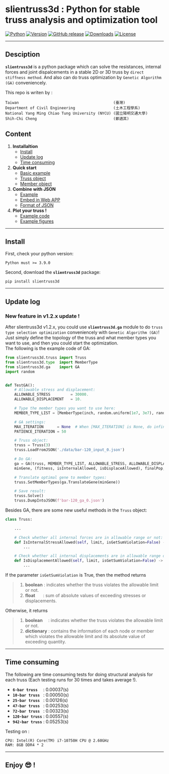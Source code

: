 # **slientruss3d** : Python for stable truss analysis and optimization tool

[![Python](https://img.shields.io/pypi/pyversions/slientruss3d)](https://pypi.org/project/slientruss3d/)
[![Version](https://img.shields.io/pypi/v/slientruss3d)](https://pypi.org/project/slientruss3d/)
[![GitHub release](https://img.shields.io/github/release/leo27945875/Python_Stable_3D_Truss_Analysis.svg)](https://github.com/leo27945875/Python_Stable_3D_Truss_Analysis/releases)
[![Downloads](https://img.shields.io/pypi/dm/slientruss3d?color=red)](https://pypi.org/project/slientruss3d/)
[![License](https://img.shields.io/github/license/leo27945875/Python_Stable_3D_Truss_Analysis)](https://github.com/leo27945875/Python_Stable_3D_Truss_Analysis/blob/master/LICENSE.txt)

---

## Desciption

**`slientruss3d`** is a python package which can solve the resistances, internal forces and joint dispalcements in a stable 2D or 3D truss by `direct stiffness method`. And also can do truss optimization by `Genetic Algorithm (GA)` conveniencely.  
  
This repo is writen by  :

```text
Taiwan                                          (臺灣)
Department of Civil Engineering                 (土木工程學系)
National Yang Ming Chiao Tung University (NYCU) (國立陽明交通大學)
Shih-Chi Cheng                                  (鄭適其)
```

## Content

1. **Installaltion**
    - [Install](#Install)
    - [Update log](#Update-log)
    - [Time consuming](#Time-consuming)
2. **Quick start**
    - [Basic example](./detail/how_to_use.md#Basic-example)
    - [Truss object](./detail/how_to_use.md#Truss-object)
    - [Member object](./detail/how_to_use.md#Member-object)
3. **Combine with JSON**
    - [Example](./detail/combine_with_JSON.md#Example)
    - [Embed in Web APP](./detail/combine_with_JSON.md#Embed-in-Web-APP)
    - [Format of JSON](./detail/combine_with_JSON.md#Format-of-JSON)
4. **Plot your truss !**
    - [Example code](./detail/plot_your_truss.md#Example-code)
    - [Example figures](./detail/plot_your_truss.md#Example-figures)

---

## Install

First, check your python version:

```text
Python must >= 3.9.0
```

Second, download the **`slientruss3d`** package:

```text
pip install slientruss3d 
```

---

## Update log

### New feature in v1.2.x update !

After slientruss3d v1.2.x, you could use **`slientruss3d.ga`** module to do `truss type selection optimization` conveniencely with `Genetic Algorithm (GA)`! Just simply define the topology of the truss and what member types you want to use, and then you could start the optimization.  
The following is the example code of GA:

```python
from slientruss3d.truss import Truss
from slientruss3d.type  import MemberType
from slientruss3d.ga    import GA
import random


def TestGA():
    # Allowable stress and displacement:
    ALLOWABLE_STRESS         = 30000.
    ALLOWABLE_DISPLACEMENT   = 10.

    # Type the member types you want to use here:
    MEMBER_TYPE_LIST = [MemberType(inch, random.uniform(1e7, 3e7), random.uniform(0.1, 1.0)) for inch in range(1, 21)]

    # GA settings:
    MAX_ITERATION      = None  # When [MAX_ITERATION] is None, do infinite iteration until convergence (reach [PATIENCE_ITERATION]).
    PATIENCE_ITERATION = 50

    # Truss object:
    truss = Truss(3)
    truss.LoadFromJSON('./data/bar-120_input_0.json')

    # Do GA:
    ga = GA(truss, MEMBER_TYPE_LIST, ALLOWABLE_STRESS, ALLOWABLE_DISPLACEMENT, nIteration=MAX_ITERATION, nPatience=PATIENCE_ITERATION)
    minGene, (fitness, isInternalAllowed, isDisplaceAllowed), finalPop, bestFitnessHistory = ga.Evolve()

    # Translate optimal gene to member types:
    truss.SetMemberTypes(ga.TranslateGene(minGene))

    # Save result:
    truss.Solve()
    truss.DumpIntoJSON(f'bar-120_ga_0.json')
```

Besides GA, there are some new useful methods in the `Truss` object:

```python
class Truss:

    ...

    # Check whether all internal forces are in allowable range or not:
    def IsInternalStressAllowed(self, limit, isGetSumViolation=False) -> bool, dict | float: 
        ...

    # Check whether all internal displacements are in allowable range or not:
    def IsDisplacementAllowed(self, limit, isGetSumViolation=False) -> bool, dict | float:
        ...

```

If the parameter `isGetSumViolation` is True, then the method returns

>1. **boolean** : indicates whether the truss violates the allowable limit or not.
>2. **float**&ensp;&ensp;&ensp; : sum of absolute values of exceeding stresses or displacements.  

Otherwise, it returns

>1. **boolean**&ensp;&ensp; : indicates whether the truss violates the allowable limit or not.
>2. **dictionary** : contains the information of each node or member which violates the allowable limit and its absolute value of exceeding quantity.

---

## Time consuming

The following are time consuming tests for doing structural analysis for each truss (Each testing runs for 30 times and takes average !).

- **`6-bar truss`**&ensp;&ensp; : 0.00037(s)
- **`10-bar truss`**&ensp; : 0.00050(s)
- **`25-bar truss`**&ensp; : 0.00126(s)
- **`47-bar truss`**&ensp; : 0.00253(s)
- **`72-bar truss`**&ensp; : 0.00323(s)
- **`120-bar truss`** : 0.00557(s)
- **`942-bar truss`** : 0.05253(s)

Testing on :

```text
CPU: Intel(R) Core(TM) i7-10750H CPU @ 2.60GHz
RAM: 8GB DDR4 * 2
```

---

## Enjoy 😎 !

